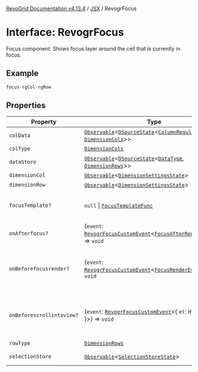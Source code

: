 [RevoGrid Documentation v4.13.4](README.md) / [JSX](Namespace.JSX.md) / RevogrFocus

# Interface: RevogrFocus

Focus component. Shows focus layer around the cell that is currently in focus.

## Example

```ts
focus-rgCol-rgRow
```

## Properties

| Property | Type | Description | Defined in |
| ------ | ------ | ------ | ------ |
| `colData` | [`Observable`](TypeAlias.Observable.md)\<[`DSourceState`](TypeAlias.DSourceState.md)\<[`ColumnRegular`](Interface.ColumnRegular.md), [`DimensionCols`](TypeAlias.DimensionCols.md)\>\> | Column source | [src/components.d.ts:1855](https://github.com/revolist/revogrid/blob/325e86c31155d90566dec588c08b121b0ae7657a/src/components.d.ts#L1855) |
| `colType` | [`DimensionCols`](TypeAlias.DimensionCols.md) | Column type | [src/components.d.ts:1859](https://github.com/revolist/revogrid/blob/325e86c31155d90566dec588c08b121b0ae7657a/src/components.d.ts#L1859) |
| `dataStore` | [`Observable`](TypeAlias.Observable.md)\<[`DSourceState`](TypeAlias.DSourceState.md)\<[`DataType`](TypeAlias.DataType.md), [`DimensionRows`](TypeAlias.DimensionRows.md)\>\> | Data rows source | [src/components.d.ts:1863](https://github.com/revolist/revogrid/blob/325e86c31155d90566dec588c08b121b0ae7657a/src/components.d.ts#L1863) |
| `dimensionCol` | [`Observable`](TypeAlias.Observable.md)\<[`DimensionSettingsState`](Interface.DimensionSettingsState.md)\> | Dimension settings X | [src/components.d.ts:1867](https://github.com/revolist/revogrid/blob/325e86c31155d90566dec588c08b121b0ae7657a/src/components.d.ts#L1867) |
| `dimensionRow` | [`Observable`](TypeAlias.Observable.md)\<[`DimensionSettingsState`](Interface.DimensionSettingsState.md)\> | Dimension settings Y | [src/components.d.ts:1871](https://github.com/revolist/revogrid/blob/325e86c31155d90566dec588c08b121b0ae7657a/src/components.d.ts#L1871) |
| `focusTemplate?` | `null` \| [`FocusTemplateFunc`](TypeAlias.FocusTemplateFunc.md) | Focus template custom function. Can be used to render custom focus layer. | [src/components.d.ts:1875](https://github.com/revolist/revogrid/blob/325e86c31155d90566dec588c08b121b0ae7657a/src/components.d.ts#L1875) |
| `onAfterfocus?` | (`event`: [`RevogrFocusCustomEvent`](Interface.RevogrFocusCustomEvent.md)\<[`FocusAfterRenderEvent`](Interface.FocusAfterRenderEvent.md)\>) => `void` | Used to setup properties after focus was rendered | [src/components.d.ts:1879](https://github.com/revolist/revogrid/blob/325e86c31155d90566dec588c08b121b0ae7657a/src/components.d.ts#L1879) |
| `onBeforefocusrender?` | (`event`: [`RevogrFocusCustomEvent`](Interface.RevogrFocusCustomEvent.md)\<[`FocusRenderEvent`](Interface.FocusRenderEvent.md)\>) => `void` | Before focus render event. Can be prevented by event.preventDefault(). If preventDefault used slot will be rendered. | [src/components.d.ts:1883](https://github.com/revolist/revogrid/blob/325e86c31155d90566dec588c08b121b0ae7657a/src/components.d.ts#L1883) |
| `onBeforescrollintoview?` | (`event`: [`RevogrFocusCustomEvent`](Interface.RevogrFocusCustomEvent.md)\<\{ `el`: `HTMLElement`; \}\>) => `void` | Before focus changed verify if it's in view and scroll viewport into this view Can be prevented by event.preventDefault() | [src/components.d.ts:1887](https://github.com/revolist/revogrid/blob/325e86c31155d90566dec588c08b121b0ae7657a/src/components.d.ts#L1887) |
| `rowType` | [`DimensionRows`](TypeAlias.DimensionRows.md) | Row type | [src/components.d.ts:1891](https://github.com/revolist/revogrid/blob/325e86c31155d90566dec588c08b121b0ae7657a/src/components.d.ts#L1891) |
| `selectionStore` | [`Observable`](TypeAlias.Observable.md)\<[`SelectionStoreState`](TypeAlias.SelectionStoreState.md)\> | Selection, range, focus for selection | [src/components.d.ts:1895](https://github.com/revolist/revogrid/blob/325e86c31155d90566dec588c08b121b0ae7657a/src/components.d.ts#L1895) |
